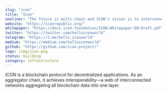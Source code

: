 ```yaml
---
slug: "icon"
title: "Icon"
oneliner: "The future is multi-chain and ICON's vision is to interconnect all blockchain networks using our BTP technology."
website: "https://iconrepublic.org/"
whitepaper: "https://docs.icon.foundation/ICON-Whitepaper-EN-Draft.pdf"
twitter: "https://twitter.com/helloiconworld"
telegram: "https://t.me/hello_iconworld"
medium: "https://medium.com/helloiconworld"
github: "https://github.com/icon-project/"
logo: /img/icon.png
status: building
category: infrastructure
---
```


ICON is a blockchain protocol for decentralized applications. As an aggregator chain, it achieves interoperability—a web of interconnected networks aggregating all blockchain data into one layer.
